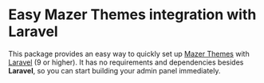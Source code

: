 # Easy Mazer Themes integration with Laravel

This package provides an easy way to quickly set up [Mazer Themes](https://zuramai.github.io/mazer/) with [Laravel](https://laravel.com/) (9 or higher). It has no requirements and dependencies besides **Laravel**, so you can start building your admin panel immediately.
